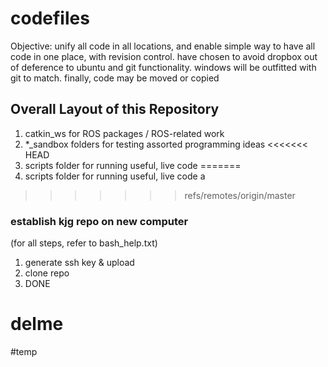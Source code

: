 # codefiles

Objective: unify all code in all locations, and enable simple way to have all code in one place, with revision control. have chosen to avoid dropbox out of deference to ubuntu and git functionality. windows will be outfitted with git to match. finally, code may be moved or copied
## Overall Layout of this Repository
1. catkin_ws for ROS packages / ROS-related work
2. *_sandbox folders for testing assorted programming ideas
<<<<<<< HEAD
3. scripts folder for running useful, live code
=======
3. scripts folder for running useful, live code a
>>>>>>> refs/remotes/origin/master

### establish kjg repo on new computer
(for all steps, refer to bash_help.txt)
1. generate ssh key & upload
2. clone repo
3. DONE

# delme
#temp
